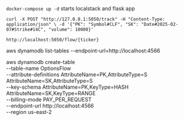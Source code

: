 `docker-compose up -d` starts localstack and flask app

`curl -X POST "http://127.0.0.1:5050/track" -H "Content-Type: application/json" \
     -d '{"PK": "Symbol#CLF", "SK": "Date#2025-02-07#Strike#14C", "volume": 10000}'`

`http://localhost:5050/flow/{ticker}` 

aws dynamodb list-tables --endpoint-url=http://localhost:4566

aws dynamodb create-table \
    --table-name OptionsFlow \
    --attribute-definitions AttributeName=PK,AttributeType=S AttributeName=SK,AttributeType=S \
    --key-schema AttributeName=PK,KeyType=HASH AttributeName=SK,KeyType=RANGE \
    --billing-mode PAY_PER_REQUEST \
    --endpoint-url http://localhost:4566 \
    --region us-east-2